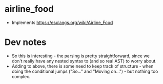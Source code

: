 # airline_food

* Implements https://esolangs.org/wiki/Airline_Food

# Dev notes

* So this is interesting - the parsing is pretty straightforward, since we don't really have any nested syntax to (and so real AST) to worry about.
* Adding to above, there is some need to keep track of structure - when doing the conditional jumps ("So..." and "Moving on...") - but nothing too complex.
